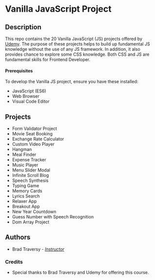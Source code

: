 # Vanilla JavaScript Project

## Description

This repo contains the 20 Vanilla JavaScript (JS) projects offered by [Udemy](https://www.udemy.com/course/web-projects-with-vanilla-javascript/).
The purpose of these projects helps to build up fundamental JS knowledge without the use of any JS framework.
In addition, it also provides chance to explore some CSS knowledge. Both CSS and JS are fundamental skills for Frontend Developer.

#### Prerequisites

To develop the Vanilla JS project, ensure you have these installed:

- JavaScript (ES6)
- Web Browser
- Visual Code Editor

## Projects

- Form Validator Project
- Movie Seat Booking
- Exchange Rate Calculator
- Custom Video Player
- Hangman
- Meal Finder
- Expense Tracker
- Music Player
- Menu Slider Modal
- Infinite Scroll Blog
- Speech Synthesis
- Typing Game
- Memory Cards
- Lyrics Search
- Relaxer App
- Breakout App
- New Year Countdown
- Guess Number with Speech Recognition
- Dom Array Project

## Authors

- Brad Traversy - [_Instructor_](https://www.udemy.com/user/brad-traversy/)

### Credits

- Special thanks to Brad Traversy and Udemy for offering this course.
